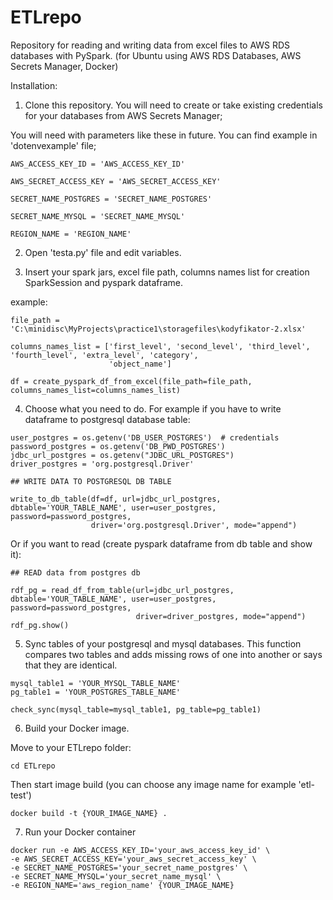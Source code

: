 # ETLrepo

Repository for reading and writing data from excel files to AWS RDS databases with PySpark.
(for Ubuntu using AWS RDS Databases, AWS Secrets Manager, Docker)

Installation:

1. Clone this repository. You will need to create or take existing credentials for your databases from AWS Secrets Manager;

You will need with parameters like these in future. You can find example in 'dotenvexample' file;
```
AWS_ACCESS_KEY_ID = 'AWS_ACCESS_KEY_ID'

AWS_SECRET_ACCESS_KEY = 'AWS_SECRET_ACCESS_KEY'

SECRET_NAME_POSTGRES = 'SECRET_NAME_POSTGRES'

SECRET_NAME_MYSQL = 'SECRET_NAME_MYSQL'

REGION_NAME = 'REGION_NAME'
```
2. Open 'testa.py' file and edit variables.

3. Insert your spark jars, excel file path, columns names list for creation SparkSession and pyspark dataframe.

example:

```
file_path = 'C:\minidisc\MyProjects\practice1\storagefiles\kodyfikator-2.xlsx'

columns_names_list = ['first_level', 'second_level', 'third_level', 'fourth_level', 'extra_level', 'category',
                      'object_name']

df = create_pyspark_df_from_excel(file_path=file_path, columns_names_list=columns_names_list)
```

4. Choose what you need to do. For example if you have to write dataframe to postgresql database table:

```   
user_postgres = os.getenv('DB_USER_POSTGRES')  # credentials
password_postgres = os.getenv('DB_PWD_POSTGRES')
jdbc_url_postgres = os.getenv("JDBC_URL_POSTGRES")
driver_postgres = 'org.postgresql.Driver'

## WRITE DATA TO POSTGRESQL DB TABLE

write_to_db_table(df=df, url=jdbc_url_postgres, dbtable='YOUR_TABLE_NAME', user=user_postgres, password=password_postgres,
                  driver='org.postgresql.Driver', mode="append")
```

Or if you want to read (create pyspark dataframe from db table and show it):
```
## READ data from postgres db

rdf_pg = read_df_from_table(url=jdbc_url_postgres, dbtable='YOUR_TABLE_NAME', user=user_postgres, password=password_postgres,
                            driver=driver_postgres, mode="append")
rdf_pg.show()
```

5. Sync tables of your postgresql and mysql databases. This function compares two tables and adds missing rows of one into another
or says that they are identical.

```
mysql_table1 = 'YOUR_MYSQL_TABLE_NAME'
pg_table1 = 'YOUR_POSTGRES_TABLE_NAME'

check_sync(mysql_table=mysql_table1, pg_table=pg_table1)

```

6. Build your Docker image.

Move to your ETLrepo folder:

```
cd ETLrepo
```
Then start image build (you can choose any image name for example 'etl-test')

```
docker build -t {YOUR_IMAGE_NAME} .
```
7. Run your Docker container
```
docker run -e AWS_ACCESS_KEY_ID='your_aws_access_key_id' \
-e AWS_SECRET_ACCESS_KEY='your_aws_secret_access_key' \
-e SECRET_NAME_POSTGRES='your_secret_name_postgres' \
-e SECRET_NAME_MYSQL='your_secret_name_mysql' \
-e REGION_NAME='aws_region_name' {YOUR_IMAGE_NAME}
```

